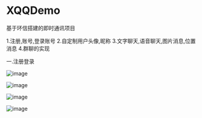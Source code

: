 # XQQDemo
基于环信搭建的即时通讯项目  

1.注册,账号,登录账号
2.自定制用户头像,昵称
3.文字聊天,语音聊天,图片消息,位置消息 
4.群聊的实现 


一.注册登录

![image](https://github.com/xiaogehenjimo/XQQDemo/blob/master/login.gif)





![image](http://ogts0vmmj.bkt.clouddn.com/discoverPage.png)

![image](http://ogts0vmmj.bkt.clouddn.com/groupPage.png)

![image](http://ogts0vmmj.bkt.clouddn.com/messagePage.png)


